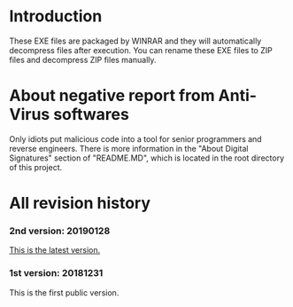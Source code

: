 # Introduction
These EXE files are packaged by WINRAR and they will automatically decompress files after execution. You can rename these EXE files to ZIP files and decompress ZIP files manually.
# About negative report from Anti-Virus softwares
Only idiots put malicious code into a tool for senior programmers and reverse engineers. There is more information in the "About Digital Signatures" section of "README.MD", which is located in the root directory of this project.
# All revision history
### 2nd version: 20190128
[This is the latest version.](README.md#current-version-20190128)
### 1st version: 20181231
This is the first public version.
